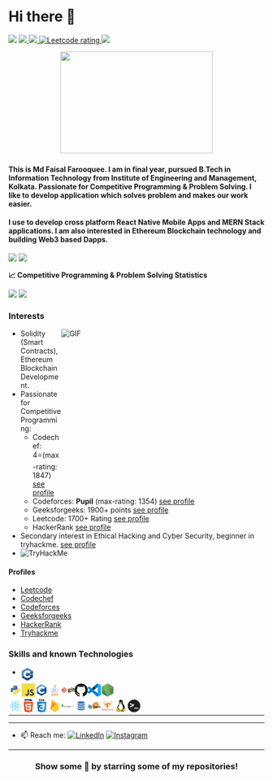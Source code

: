 # Hi there 👋

<p align="left">
  <img src="https://komarev.com/ghpvc/?username=Cotex05&label=Visitors&color=green&style=plastic%22%20alt=%22Cotex05" />
  <a href="https://codeforces.com/profile/cotex">
    <img src="https://img.shields.io/badge/Codeforces-1354+-red" />
  </a>
  <a href="https://www.codechef.com/users/cotex05/">
    <img src="https://img.shields.io/badge/Codechef-1847+-gold" />
  </a>
  <a href="https://leetcode.com/Cotex">
    <img src="https://img.shields.io/badge/Leetcode-1700+-darkgreen" alt="Leetcode rating" />
  </a>
   <a href="https://auth.geeksforgeeks.org/user/faisalfarooquee/practice/">
    <img src="https://img.shields.io/badge/GeeksForGeeks-1900+-red" />
  </a>
 </p>

<div align="center">
<img width="300" height="200" src="https://external-content.duckduckgo.com/iu/?u=https%3A%2F%2Fmedia3.giphy.com%2Fmedia%2Fh408T6Y5GfmXBKW62l%2Fgiphy.gif&f=1&nofb=1" />
</div>


#### This is Md Faisal Farooquee. I am in final year, pursued B.Tech in Information Technology from Institute of Engineering and Management, Kolkata. Passionate for Competitive Programming & Problem Solving. I like to develop application which solves problem and makes our work easier.
#### I use to develop cross platform React Native Mobile Apps and MERN Stack applications. I am also interested in Ethereum Blockchain technology and building Web3 based Dapps. 

<p float="left">
<img src="https://github-readme-stats.vercel.app/api?username=Cotex05&&show_icons=true&title_color=ffffff&icon_color=bb2acf&text_color=daf7dc&bg_color=151515"> 
<img src="https://github-readme-stats.vercel.app/api/top-langs/?username=Cotex05&layout=compact&theme=tokyonight">
</p>

<b>&#128200; Competitive Programming & Problem Solving Statistics</b>
<p float="left">
<img height="280em" width="auto" src="https://leetcard.jacoblin.cool/cotex?theme=dark&font=ABeeZee%20One&ext=contest" />
<img height="150em" width="auto" src="https://codeforces-stats-api.herokuapp.com/stats?username=cotex&theme=2" />
</p>

### Interests

<img align="right" alt="GIF" src="https://cdn.dribbble.com/users/1118376/screenshots/3604186/developer-dribbble.gif" width="400" height="300" />

* Solidity (Smart Contracts), Ethereum Blockchain Development.
* Passionate for Competitive Programming:
  - Codechef: 4⭐(max-rating: 1847) [see profile](https://www.codechef.com/users/cotex05/)
  - Codeforces: <strong>Pupil</strong> (max-rating: 1354) [see profile](https://codeforces.com/profile/cotex)
  - Geeksforgeeks: 1900+ points [see profile](https://auth.geeksforgeeks.org/user/faisalfarooquee/practice/)
  - Leetcode: 1700+ Rating [see profile](https://leetcode.com/Cotex/)
  - HackerRank [see profile](https://www.hackerrank.com/Faisal_Farooquee)
* Secondary interest in Ethical Hacking and Cyber Security, beginner in tryhackme. [see profile](https://tryhackme.com/p/Butye)
* <img width="249" height="58" src="https://i.ibb.co/gRMr474/Butye-1.png" alt="TryHackMe" />

#### Profiles

* [Leetcode](https://leetcode.com/Cotex/)
* [Codechef](https://www.codechef.com/users/cotex05/)
* [Codeforces](https://codeforces.com/profile/cotex)
* [Geeksforgeeks](https://auth.geeksforgeeks.org/user/faisalfarooquee/practice/)
* [HackerRank](https://www.hackerrank.com/Faisal_Farooquee)
* [Tryhackme](https://tryhackme.com/p/Butye)

### Skills and known Technologies

<!--
To get your topics goto https://github.com/topics
Search for your topics, then open image of the icons that appear there and get that link.
Then paste the links along with the alt text. (optional)
-->
* <img align="left" alt="C++" width="26px" src="https://raw.githubusercontent.com/github/explore/80688e429a7d4ef2fca1e82350fe8e3517d3494d/topics/cpp/cpp.png" />
<img align="left" alt="Python" width="26px" src="https://raw.githubusercontent.com/github/explore/80688e429a7d4ef2fca1e82350fe8e3517d3494d/topics/python/python.png" />
<img align="left" alt="Javascript" width="26px" src="https://raw.githubusercontent.com/github/explore/80688e429a7d4ef2fca1e82350fe8e3517d3494d/topics/javascript/javascript.png" />
<img align="left" alt="C" width="26px" src="https://raw.githubusercontent.com/github/explore/80688e429a7d4ef2fca1e82350fe8e3517d3494d/topics/c/c.png" />
<img align="left" alt="Java" width="26px" src="https://raw.githubusercontent.com/github/explore/80688e429a7d4ef2fca1e82350fe8e3517d3494d/topics/java/java.png" />
<img align="left" alt="Git" width="26px" src="https://raw.githubusercontent.com/github/explore/80688e429a7d4ef2fca1e82350fe8e3517d3494d/topics/git/git.png" />
<img align="left" alt="GitHub" width="26px" src="https://raw.githubusercontent.com/github/explore/78df643247d429f6cc873026c0622819ad797942/topics/github/github.png" />
<img align="left" alt="Visual Studio Code" width="26px" src="https://raw.githubusercontent.com/github/explore/80688e429a7d4ef2fca1e82350fe8e3517d3494d/topics/visual-studio-code/visual-studio-code.png" />

<!-- Development -->
* <img align="left" alt="Nodejs" width="26px" src="https://raw.githubusercontent.com/github/explore/80688e429a7d4ef2fca1e82350fe8e3517d3494d/topics/nodejs/nodejs.png" />
<img align="left" alt="Reactjs & React Native" width="26px" src="https://raw.githubusercontent.com/github/explore/80688e429a7d4ef2fca1e82350fe8e3517d3494d/topics/react/react.png" />
<img align="left" alt="HTML5" width="26px" src="https://raw.githubusercontent.com/github/explore/80688e429a7d4ef2fca1e82350fe8e3517d3494d/topics/html/html.png" />
<img align="left" alt="CSS3" width="26px" src="https://raw.githubusercontent.com/github/explore/80688e429a7d4ef2fca1e82350fe8e3517d3494d/topics/css/css.png" />

<!-- Database -->
<img align="left" alt="Firebase" width="26px" src="https://raw.githubusercontent.com/github/explore/80688e429a7d4ef2fca1e82350fe8e3517d3494d/topics/firebase/firebase.png" />
<img align="left" alt="Mongodb" width="26px" src="https://raw.githubusercontent.com/github/explore/80688e429a7d4ef2fca1e82350fe8e3517d3494d/topics/mongodb/mongodb.png" />
<img align="left" alt="SQL" width="26px" src="https://raw.githubusercontent.com/github/explore/80688e429a7d4ef2fca1e82350fe8e3517d3494d/topics/sql/sql.png" />
<!-- Machine Learning -->
<img align="left" alt="Scikit-Learn" width="26px" src="https://raw.githubusercontent.com/github/explore/80688e429a7d4ef2fca1e82350fe8e3517d3494d/topics/scikit-learn/scikit-learn.png" />
<img align="left" alt="Tensorflow" width="26px" src="https://raw.githubusercontent.com/github/explore/80688e429a7d4ef2fca1e82350fe8e3517d3494d/topics/tensorflow/tensorflow.png" />
<!-- Linux -->
<img align="left" alt="Linux" width="26px" src="https://raw.githubusercontent.com/github/explore/80688e429a7d4ef2fca1e82350fe8e3517d3494d/topics/linux/linux.png" />
<img align="left" alt="Terminal" width="26px" src="https://raw.githubusercontent.com/github/explore/80688e429a7d4ef2fca1e82350fe8e3517d3494d/topics/terminal/terminal.png" />

<br>
<hr/>

***
-  📫  Reach me:
[![LinkedIn](https://img.shields.io/badge/LinkedIn-%40mdfaisalfarooquee-green)](https://www.linkedin.com/in/md-faisal-farooquee/)
[![Instagram](https://img.shields.io/badge/Instagram-%40faisal_farooquee_-red.svg)](https://www.instagram.com/faisal_farooquee/)
***

<div align="center">

### Show some 💚 by starring some of my repositories!

</div>


<!--
**Cotex05/Cotex05** is a ✨ _special_ ✨ repository because its `README.md` (this file) appears on your GitHub profile.

Here are some ideas to get you started:

- 🔭 I’m currently working on ...
- 🌱 I’m currently learning ...
- 👯 I’m looking to collaborate on ...
- 🤔 I’m looking for help with ...
- 💬 Ask me about ...
- 📫 How to reach me: ...
- 😄 Pronouns: ...
- ⚡ Fun fact: ...
-->
